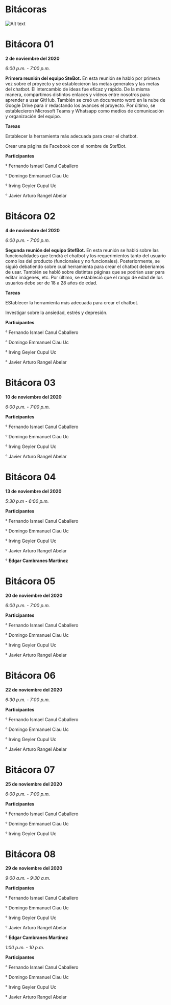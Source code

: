 # Bitácoras

![Alt text](https://github.com/Fismael18/StefBot/blob/main/Imagenes%20StefBot/14.jpg)

# Bitácora 01

**2 de noviembre del 2020**

*6:00 p.m. - 7:00 p.m.*

**Primera reunión del equipo SteBot.** En esta reunión se habló por primera vez sobre el proyecto y se establecieron las metas generales y las metas del chatbot. El intercambio de ideas fue eficaz y rápido. De la misma manera, compartimos distintos enlaces y vídeos entre nosotros para aprender a usar GitHub. También se creó un documento word en la nube de Google Drive para ir redactando los avances el proyecto. Por último, se establecieron Microsoft Teams y Whatsapp como medios de comunicación y organización del equipo.

**Tareas**

Establecer la herramienta más adecuada para crear el chatbot.

Crear una página de Facebook con el nombre de StefBot.


**Participantes**

° Fernando Ismael Canul Caballero

° Domingo Emmanuel Ciau Uc

° Irving Geyler Cupul Uc

° Javier Arturo Rangel Abelar

# Bitácora 02

**4 de noviembre del 2020**

*6:00 p.m. - 7:00 p.m.*

**Segunda reunión del equipo StefBot.** En esta reunión se habló sobre las funcionalidades que tendrá el chatbot y los requerimientos tanto del usuario como los del producto (funcionales y no funcionales). Posteriormente, se siguió debatiendo sobre cual herramienta para crear el chatbot deberíamos de usar. También se habló sobre distintas páginas que se podrían usar para editar imágenes, etc. Por último, se estableció que el rango de edad de los usuarios debe ser de 18 a 28 años de edad.

**Tareas**

EStablecer la herramienta más adecuada para crear el chatbot.

Investigar sobre la ansiedad, estrés y depresión.

**Participantes**

° Fernando Ismael Canul Caballero

° Domingo Emmanuel Ciau Uc

° Irving Geyler Cupul Uc

° Javier Arturo Rangel Abelar

# Bitácora 03

**10 de noviembre del 2020**

*6:00 p.m. - 7:00 p.m.*

**Participantes**

° Fernando Ismael Canul Caballero

° Domingo Emmanuel Ciau Uc

° Irving Geyler Cupul Uc

° Javier Arturo Rangel Abelar

# Bitácora 04

**13 de noviembre del 2020**

*5:30 p.m - 6:00 p.m.*

**Participantes**

° Fernando Ismael Canul Caballero

° Domingo Emmanuel Ciau Uc

° Irving Geyler Cupul Uc

° Javier Arturo Rangel Abelar

° **Edgar Cambranes Martinez**

# Bitácora 05

**20 de noviembre del 2020**

*6:00 p.m. - 7:00 p.m.*

**Participantes**

° Fernando Ismael Canul Caballero

° Domingo Emmanuel Ciau Uc

° Irving Geyler Cupul Uc

° Javier Arturo Rangel Abelar

# Bitácora 06

**22 de noviembre del 2020**

*6:30 p.m. - 7:00 p.m.*

**Participantes**

° Fernando Ismael Canul Caballero

° Domingo Emmanuel Ciau Uc

° Irving Geyler Cupul Uc

° Javier Arturo Rangel Abelar

# Bitácora 07

**25 de noviembre del 2020**

*6:00 p.m. - 7:00 p.m.*

**Participantes**

° Fernando Ismael Canul Caballero

° Domingo Emmanuel Ciau Uc

° Irving Geyler Cupul Uc


# Bitácora 08

**29 de noviembre del 2020**

*9:00 a.m. - 9:30 a.m.* 

**Participantes**

° Fernando Ismael Canul Caballero

° Domingo Emmanuel Ciau Uc

° Irving Geyler Cupul Uc

° Javier Arturo Rangel Abelar

° **Edgar Cambranes Martinez**

*1:00 p.m. - 10 p.m.*

**Participantes**

° Fernando Ismael Canul Caballero

° Domingo Emmanuel Ciau Uc

° Irving Geyler Cupul Uc

° Javier Arturo Rangel Abelar
